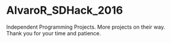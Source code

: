 # AlvaroR_SDHack_2016
Independent Programming Projects. More projects on their way. <br/>
Thank you for your time and patience.
